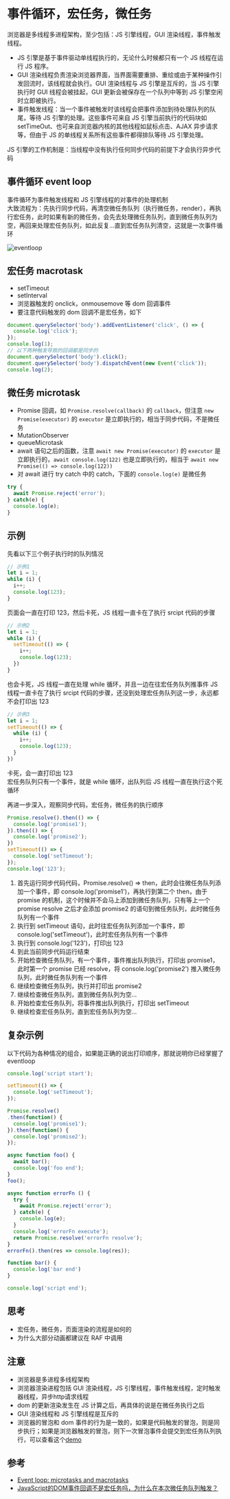 # 事件循环，宏任务，微任务

浏览器是多线程多进程架构，至少包括：JS 引擎线程，GUI 渲染线程，事件触发线程。

- JS 引擎是基于事件驱动单线程执行的，无论什么时候都只有一个 JS 线程在运行 JS 程序。
- GUI 渲染线程负责渲染浏览器界面，当界面需要重排、重绘或由于某种操作引发回流时，该线程就会执行。GUI 渲染线程与 JS 引擎是互斥的，当 JS 引擎执行时 GUI 线程会被挂起，GUI 更新会被保存在一个队列中等到 JS 引擎空闲时立即被执行。
- 事件触发线程：当一个事件被触发时该线程会把事件添加到待处理队列的队尾，等待 JS 引擎的处理。这些事件可来自 JS 引擎当前执行的代码块如 setTimeOut、也可来自浏览器内核的其他线程如鼠标点击、AJAX 异步请求等，但由于 JS 的单线程关系所有这些事件都得排队等待 JS 引擎处理。  

JS 引擎的工作机制是：当线程中没有执行任何同步代码的前提下才会执行异步代码

## 事件循环 event loop

事件循环为事件触发线程和 JS 引擎线程的对事件的处理机制  
大致流程为：先执行同步代码，再清空微任务队列（执行微任务，render），再执行宏任务，此时如果有新的微任务，会先去处理微任务队列，直到微任务队列为空，再回来处理宏任务队列，如此反复...直到宏任务队列清空，这就是一次事件循环  

![eventloop](./eventloop.png)

## 宏任务 macrotask

- setTimeout
- setInterval
- 浏览器触发的 onclick，onmousemove 等 dom 回调事件
- 要注意代码触发的 dom 回调不是宏任务，如下

```js
document.querySelector('body').addEventListener('click', () => { 
  console.log('click');
});
console.log(1);
// 以下两种触发导致的回调都是同步的
document.querySelector('body').click();
document.querySelector('body').dispatchEvent(new Event('click'));
console.log(2);
```

## 微任务 microtask

- Promise 回调，如 `Promise.resolve(callback)` 的 `callback`，但注意 `new Promise(executor)` 的 `executor` 是立即执行的，相当于同步代码，不是微任务
- MutationObserver
- queueMicrotask
- await 语句之后的函数，注意 `await new Promise(executor)` 的 `executor` 是立即执行的，`await console.log(122)` 也是立即执行的，相当于 `await new Promise(() => console.log(122))`
- 对 await 进行 try catch 中的 catch，下面的 `console.log(e)` 是微任务

```js
try { 
  await Promise.reject('error');
} catch(e) { 
  console.log(e);
}
```

## 示例

先看以下三个例子执行时的队列情况

```js
// 示例1
let i = 1;
while (i) {
  i++;
  console.log(123);
}
```

页面会一直在打印 123，然后卡死，JS 线程一直卡在了执行 srcipt 代码的步骤

```js
// 示例2
let i = 1;
while (i) {
  setTimeout(() => {
    i++;
    console.log(123);
  })
}
```

也会卡死，JS 线程一直在处理 while 循环，并且一边在往宏任务队列推事件
JS 线程一直卡在了执行 srcipt 代码的步骤，还没到处理宏任务队列这一步，永远都不会打印出 123

```js
// 示例3
let i = 1;
setTimeout(() => {
  while (i) {
    i++;
    console.log(123);
  }
})
```

卡死，会一直打印出 123  
宏任务队列只有一个事件，就是 while 循环，出队列后 JS 线程一直在执行这个死循环  

再进一步深入，观察同步代码，宏任务，微任务的执行顺序

```js
Promise.resolve().then(() => {
  console.log('promise1');
}).then(() => {
  console.log('promise2');
})
setTimeout(() => {
  console.log('setTimeout');
});
console.log('123');
```

1. 首先运行同步代码代码，Promise.resolve() => then，此时会往微任务队列添加一个事件，即 console.log('promise1')，再执行到第二个 then，由于 promise 的机制，这个时候并不会马上添加到微任务队列，只有等上一个 promise resolve 之后才会添加 promise2 的语句到微任务队列，此时微任务队列有一个事件
2. 执行到 setTimeout 语句，此时往宏任务队列添加一个事件，即 console.log('setTimeout')，此时宏任务队列有一个事件
3. 执行到 console.log('123')，打印出 123
4. 到此当前同步代码运行结束
5. 开始检查微任务队列，有一个事件，事件推出队列执行，打印出 promise1，此时第一个 promise 已经 resolve，将 console.log('promise2') 推入微任务队列，此时微任务队列有一个事件
6. 继续检查微任务队列，执行并打印出 promise2
7. 继续检查微任务队列，直到微任务队列为空...
8. 开始检查宏任务队列，将事件推出队列执行，打印出 setTimeout
9. 继续检查宏任务队列，直到宏任务队列为空...

## 复杂示例

以下代码为各种情况的组合，如果能正确的说出打印顺序，那就说明你已经掌握了 eventloop

```js
console.log('script start');

setTimeout(() => {
  console.log('setTimeout');
});

Promise.resolve()
.then(function() {
  console.log('promise1');
}).then(function() {
  console.log('promise2');
});

async function foo() {
  await bar();
  console.log('foo end');
}
foo();

async function errorFn () {
  try {
    await Promise.reject('error');
  } catch(e) {
    console.log(e);
  }
  console.log('errorFn execute');
  return Promise.resolve('errorFn resolve');
}
errorFn().then(res => console.log(res));

function bar() {
  console.log('bar end') 
}

console.log('script end');

```

## 思考

- 宏任务，微任务，页面渲染的流程是如何的
- 为什么大部分动画都建议在 RAF 中调用

## 注意

- 浏览器是多进程多线程架构
- 浏览器渲染进程包括 GUI 渲染线程，JS 引擎线程，事件触发线程，定时触发器线程，异步http请求线程
- dom 的更新渲染发生在 JS 计算之后，再具体的说是在微任务执行之后
- GUI 渲染线程和 JS 引擎线程是互斥的
- 浏览器的冒泡和 dom 事件的行为是一致的，如果是代码触发的冒泡，则是同步执行；如果是浏览器触发的冒泡，则下一次冒泡事件会提交到宏任务队列执行，可以查看这个[demo](https://codesandbox.io/s/eventloop-h063j?file=/src/index.js)

## 参考

- [Event loop: microtasks and macrotasks](https://zh.javascript.info/event-loop)
- [JavaScript的DOM事件回调不是宏任务吗，为什么在本次微任务队列触发？](https://www.zhihu.com/question/362096226)

